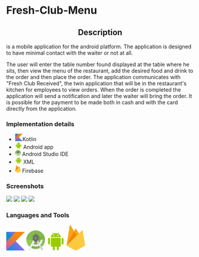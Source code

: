 # Fresh-Club-Menu
<h2 align = center> Description</h2>

is a mobile application for the android platform. The application is designed to have minimal contact with the waiter or not at all.

The user will enter the table number found displayed at the table where he sits, then view the menu of the restaurant, add the desired food and drink to the order and then place the order. The application communicates with "Fresh Club Received", the twin application that will be in the restaurant's kitchen for employees to view orders.
When the order is completed the application will send a notification and later the waiter will bring the order. It is possible for the payment to be made both in cash and with the card directly from the application.
<h3> Implementation details </h3>

<ul>
  <li><img src="images/kotlin.png" width="20">Kotlin</li>
  <li><img src="images/android.png" width="18"> Android app</li>
  <li><img src="images/studio.png" width="15"> Android Studio IDE</li>
  <li><img src="images/android.png" width="18"> XML</li>
  <li><img src="images/firebase.png" width="15"> Firebase</li>
</ul> 

<h3>Screenshots</h3>

<img src="images/googleaccount.png" width="200">      <img src="images/mainpage.png" width="200">     <img src="images/specificatii.png" width="200">
<img src="images/inchiriaza.png" width="200">

<h3> Languages and Tools </h3>

<img src="images/kotlin.png" width="50"> <img src="images/studio.png" width="50">     <img src="images/android.png" width="50">     <img src="images/firebase.png" width="50">

